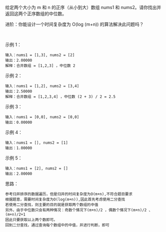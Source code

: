 给定两个大小为 m 和 n 的正序（从小到大）数组 nums1 和 nums2。请你找出并返回这两个正序数组的中位数。

进阶：你能设计一个时间复杂度为 O(log (m+n)) 的算法解决此问题吗？

 

示例 1：
```
输入：nums1 = [1,3], nums2 = [2]
输出：2.00000
解释：合并数组 = [1,2,3] ，中位数 2
```
示例 2：
```
输入：nums1 = [1,2], nums2 = [3,4]
输出：2.50000
解释：合并数组 = [1,2,3,4] ，中位数 (2 + 3) / 2 = 2.5
```
示例 3：
```
输入：nums1 = [0,0], nums2 = [0,0]
输出：0.00000
```
示例 4：
```
输入：nums1 = [], nums2 = [1]
输出：1.00000
```
示例 5：
```
输入：nums1 = [2], nums2 = []
输出：2.00000
```
思路：
```
参考归并排序的数据遍历，但是归并的时间复杂度为O(m+n),不符合题目要求
根据题意，需要时间复杂度为O(log(m+n)),因此首先考虑使用二分查找
若使用二分查找，则主要的目的就是获取两个数组的中值
另外，由于中位数只会有两种情况：奇数个情况下(m+n)/2 ，偶数个情况下(m+n)/2 、(m+n)/2+1
因此只要获取以上两个数即可。
回到二分查找，通过查询每个数组中的中值，并进行判断，即可
```